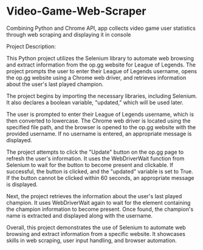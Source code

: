 # Video-Game-Web-Scraper
Combining Python and Chrome API, app collects video game user statistics through web scraping and displaying it in console

Project Description:

This Python project utilizes the Selenium library to automate web browsing and extract information from the op.gg website for League of Legends. The project prompts the user to enter their League of Legends username, opens the op.gg website using a Chrome web driver, and retrieves information about the user's last played champion.

The project begins by importing the necessary libraries, including Selenium. It also declares a boolean variable, "updated," which will be used later.

The user is prompted to enter their League of Legends username, which is then converted to lowercase. The Chrome web driver is located using the specified file path, and the browser is opened to the op.gg website with the provided username. If no username is entered, an appropriate message is displayed.

The project attempts to click the "Update" button on the op.gg page to refresh the user's information. It uses the WebDriverWait function from Selenium to wait for the button to become present and clickable. If successful, the button is clicked, and the "updated" variable is set to True. If the button cannot be clicked within 60 seconds, an appropriate message is displayed.

Next, the project retrieves the information about the user's last played champion. It uses WebDriverWait again to wait for the element containing the champion information to become present. Once found, the champion's name is extracted and displayed along with the username.

Overall, this project demonstrates the use of Selenium to automate web browsing and extract information from a specific website. It showcases skills in web scraping, user input handling, and browser automation.
